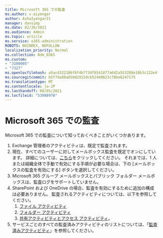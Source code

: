 ```yaml
---
title: Microsoft 365 での監査
ms.author: v-aiyengar
author: AshaIyengar21
manager: dansimp
ms.date: 02/26/2021
ms.audience: Admin
ms.topic: article
ms.service: o365-administration
ROBOTS: NOINDEX, NOFOLLOW
localization_priority: Normal
ms.collection: Adm_O365
ms.custom:
- "3100005"
- "7327"
ms.openlocfilehash: a5acd322186f8f4b7734f8541877a642a553288e10b3c122e4f276b9bb611308
ms.sourcegitcommit: b5f7da89a650d2915dc652449623c78be6247175
ms.translationtype: MT
ms.contentlocale: ja-JP
ms.lasthandoff: 08/05/2021
ms.locfileid: "53988978"
---
```

# <a name="auditing-in-microsoft-365"></a>Microsoft 365 での監査

Microsoft 365 での監査について知っておくべきことがいくつかあります。

1. Exchange 管理者のアクティビティは、既定で監査されます。
1. 現在、すべてのユーザーに対してメールボックス監査を既定でオンにしています。 詳細については、[こちら](https://techcommunity.microsoft.com/t5/Security-Privacy-and-Compliance/Exchange-Mailbox-Auditing-will-be-enabled-by-default/ba-p/215171)をクリックしてください。 それまでは、1 人または組織全体で手動で有効にする手順が必要な場合は、下の [メールボックスの監査を有効にする] ボタンを選択してください。
1. Microsoft 365 グループ メールボックスとパブリック フォルダー メールボックスは、監査ログをサポートしていません。
1. SharePoint および OneDrive の場合、監査を有効にするために追加の構成は必要ありません。 監査されるアクティビティについては、以下を参照してください。
    1. [ファイル アクティビティ](https://docs.microsoft.com/office365/securitycompliance/search-the-audit-log-in-security-and-compliance#file-and-page-activities)
    1. [フォルダー アクティビティ](https://docs.microsoft.com/office365/securitycompliance/search-the-audit-log-in-security-and-compliance#folder-activities)
    1. [共有アクティビティとアクセス アクティビティ](https://docs.microsoft.com/office365/securitycompliance/search-the-audit-log-in-security-and-compliance#sharing-and-access-request-activities)。
1. サービスごとのすべての監査済みアクティビティのリストについては、「[監査済みアクティビティ](https://docs.microsoft.com/office365/securitycompliance/search-the-audit-log-in-security-and-compliance#audited-activities)」を参照してください。
